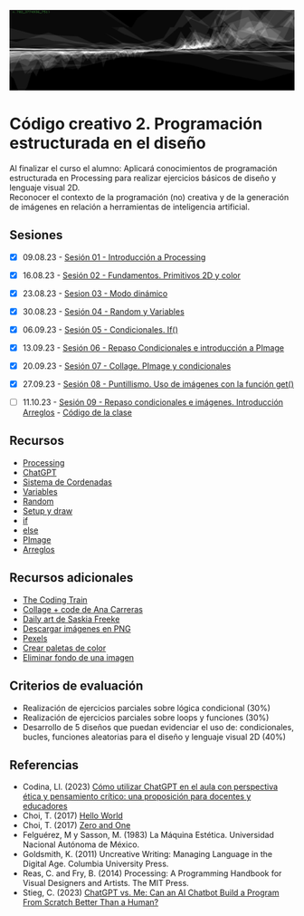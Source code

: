 ![portada](img/portada.png)

# Código creativo 2. Programación estructurada en el diseño

Al finalizar el curso el alumno: Aplicará conocimientos de programación estructurada en Processing para realizar ejercicios básicos de diseño y lenguaje visual 2D.   
Reconocer el contexto de la programación (no) creativa y de la generación de imágenes en relación a herramientas de inteligencia artificial. 

## Sesiones

- [x] 09.08.23 - [Sesión 01 - Introducción a Processing](docs/s01.md) 
- [x] 16.08.23 - [Sesión 02 - Fundamentos. Primitivos 2D y color](docs/s02.md) 
- [x] 23.08.23 - [Sesion 03 - Modo dinámico](docs/s03.md)
- [x] 30.08.23 - [Sesión 04 - Random y Variables](https://gist.github.com/MarianneTeixido/e210154480b70a71d88996dcb8501b16)
- [x] 06.09.23 - [Sesión 05 - Condicionales. If()](https://gist.github.com/MarianneTeixido/18ab0cf2435314335a7f6fd59a21293b) 
- [x] 13.09.23 - [Sesión 06 - Repaso Condicionales e introducción a PImage](https://gist.github.com/MarianneTeixido/50dbb3b76d65ea4586e02ae8935c6b42) 
- [x] 20.09.23 - [Sesión 07 - Collage. PImage y condicionales](https://gist.github.com/MarianneTeixido/43830707e609eb25cfccfef4fc883493) 
- [X] 27.09.23 -  [Sesión 08 - Puntillismo. Uso de imágenes con la función get()](https://gist.github.com/MarianneTeixido/342a857399d617b9769c4f0f303168d4)
- [ ] 11.10.23 - [Sesión 09 - Repaso condicionales e imágenes. Introducción Arreglos](docs/s09.md) - [Código de la clase](https://gist.github.com/MarianneTeixido/9e6c20c8535e8152b770228d08997fcc)


## Recursos 

- [Processing](https://processing.org/)
- [ChatGPT](https://chat.openai.com/)
- [Sistema de Cordenadas](https://processing.org/tutorials/coordinatesystemandshapes)
- [Variables](https://processing.org/examples/variables.html)
- [Random](https://processing.org/reference/random_.html)
- [Setup y draw](https://processing.org/examples/setupdraw.html)
- [if](https://processing.org/reference/if.html)
- [else](https://processing.org/reference/else.html)
- [PImage](https://processing.org/reference/PImage.html)
- [Arreglos](https://processing.org/reference/Array.html)

## Recursos adicionales

- [The Coding Train](https://www.youtube.com/@TheCodingTrain/playlists)
- [Collage + code de Ana Carreras](https://www.annacarreras.com/collage-generatiu/)
- [Daily art de Saskia Freeke](https://sasj.nl/portfolio/)
- [Descargar imágenes en PNG](https://www.pngwing.com/es)
- [Pexels](https://www.pexels.com/es-es/)
- [Crear paletas de color](https://color.adobe.com/es/create/color-wheel)
- [Eliminar fondo de una imagen](https://www.remove.bg/es)

## Criterios de evaluación

- Realización de ejercicios parciales sobre lógica condicional (30%)
- Realización de ejercicios parciales sobre loops y funciones (30%)
- Desarrollo de 5 diseños que puedan evidenciar el uso de: condicionales, bucles, funciones aleatorias para el diseño y lenguaje visual 2D (40%) 


## Referencias

- Codina, Ll. (2023) [Cómo utilizar ChatGPT en el aula con perspectiva ética y pensamiento crítico: una proposición para docentes y educadores](https://www.lluiscodina.com/chatgpt-educadores/)
- Choi, T. (2017) [Hello World](http://avant.org/project/hello-world/)
- Choi, T. (2017) [Zero and One](http://avant.org/project/zero-one/)
- Felguérez, M y Sasson, M. (1983) La Máquina Estética. Universidad Nacional Autónoma de México. 
- Goldsmith, K. (2011) Uncreative Writing: Managing Language in the Digital Age. Columbia University Press.
- Reas, C. and Fry, B. (2014) Processing: A Programming Handbook for Visual Designers and Artists. The MIT Press.
- Stieg, C. (2023) [ChatGPT vs. Me: Can an AI Chatbot Build a Program From Scratch Better Than a Human?](https://www.codecademy.com/resources/blog/chatgpt-vs-human-developer-coding-project/)
